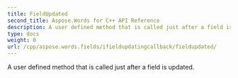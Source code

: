 ```yaml
---
title: FieldUpdated
second_title: Aspose.Words for C++ API Reference
description: A user defined method that is called just after a field is updated. 
type: docs
weight: 0
url: /cpp/aspose.words.fields/ifieldupdatingcallback/fieldupdated/
---
```


A user defined method that is called just after a field is updated. 

